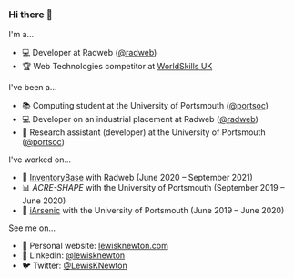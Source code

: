 ### Hi there 👋

I'm a...

- :computer: Developer at Radweb ([@radweb](https://github.com/radweb))
- :trophy: Web Technologies competitor at [WorldSkills UK](https://www.worldskillsuk.org/)

I've been a...

- :books: Computing student at the University of Portsmouth ([@portsoc](https://github.com/portsoc))
- :computer: Developer on an industrial placement at Radweb ([@radweb](https://github.com/radweb))
- :test_tube: Research assistant (developer) at the University of Portsmouth ([@portsoc](https://github.com/portsoc))

I've worked on...

- :house_with_garden: [InventoryBase](https://inventorybase.co.uk/) with Radweb (June 2020 – September 2021)
- :bar_chart: _ACRE-SHAPE_ with the University of Portsmouth (September 2019 – June 2020)
- :potable_water: [iArsenic](https://github.com/portsoc/iArsenic) with the University of Portsmouth (June 2019 – June 2020)

See me on...

- :seedling: Personal website: [lewisknewton.com](http://lewisknewton.com/)
- :necktie: LinkedIn: [@lewisknewton](https://www.linkedin.com/in/lewisknewton)
- :bird: Twitter: [@LewisKNewton](https://twitter.com/LewisKNewton)

<!--
**lewisknewton/lewisknewton** is a ✨ _special_ ✨ repository because its `README.md` (this file) appears on your GitHub profile.

Here are some ideas to get you started:

- 🔭 I’m currently working on ...
- 🌱 I’m currently learning ...
- 👯 I’m looking to collaborate on ...
- 🤔 I’m looking for help with ...
- 💬 Ask me about ...
- 📫 How to reach me: ...
- 😄 Pronouns: ...
- ⚡ Fun fact: ...
-->

